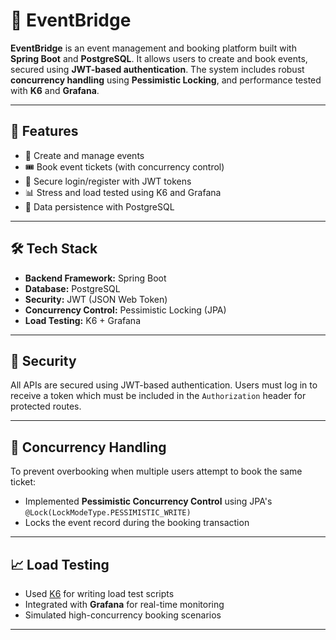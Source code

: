 # 🎉 EventBridge

**EventBridge** is an event management and booking platform built with **Spring Boot** and **PostgreSQL**. It allows users to create and book events, secured using **JWT-based authentication**. The system includes robust **concurrency handling** using **Pessimistic Locking**, and performance tested with **K6** and **Grafana**.

---

## 🚀 Features

- 📝 Create and manage events
- 🎟️ Book event tickets (with concurrency control)
- 🔐 Secure login/register with JWT tokens
- 📊 Stress and load tested using K6 and Grafana
- 💾 Data persistence with PostgreSQL

---

## 🛠️ Tech Stack

- **Backend Framework:** Spring Boot
- **Database:** PostgreSQL
- **Security:** JWT (JSON Web Token)
- **Concurrency Control:** Pessimistic Locking (JPA)
- **Load Testing:** K6 + Grafana

---

## 🔐 Security

All APIs are secured using JWT-based authentication. Users must log in to receive a token which must be included in the `Authorization` header for protected routes.

---

## 🔄 Concurrency Handling

To prevent overbooking when multiple users attempt to book the same ticket:

- Implemented **Pessimistic Concurrency Control** using JPA's `@Lock(LockModeType.PESSIMISTIC_WRITE)`
- Locks the event record during the booking transaction

---

## 📈 Load Testing

- Used [K6](https://k6.io/) for writing load test scripts
- Integrated with **Grafana** for real-time monitoring
- Simulated high-concurrency booking scenarios

---

